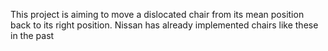 This project is aiming to move a dislocated chair from its mean position back to its right position. Nissan has already implemented chairs like these in the past
